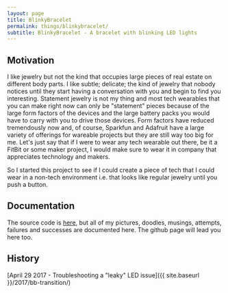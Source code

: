 ```yaml
---
layout: page
title: BlinkyBracelet
permalink: things/blinkybracelet/
subtitle: BlinkyBracelet - A bracelet with blinking LED lights
---
```


## Motivation

I like jewelry but not the kind that occupies large pieces of real estate on different body parts.
I like subtle; delicate; the kind of jewelry that nobody notices until they start having a conversation with you and begin to find you interesting.
Statement jewelry is not my thing and most tech wearables that you can make right now can only be 
"statement" pieces because of the large form factors of the devices and the large battery packs you would have to carry with you to drive those devices.
Form factors have reduced tremendously now and, of course, Sparkfun and Adafruit have a large variety of offerings for wareable projects but they are still way too big
for me. Let's just say that if I were to wear any tech wearable out there, be it a FitBit or some maker project, I would make sure to wear it in company that appreciates
technology and makers.

So I started this project to see if I could create a piece of tech that I could wear in a non-tech environment i.e. that looks like regular jewelry until you push a button.

## Documentation

The source code is [here](https://github.com/nishakm/blinkybracelet), but all of my pictures, doodles, musings, attempts, failures and successes are documented here. The github page will lead you here too.

## History 

[April 29 2017 - Troubleshooting a "leaky" LED issue]({{ site.baseurl }}/2017/bb-transition/)
